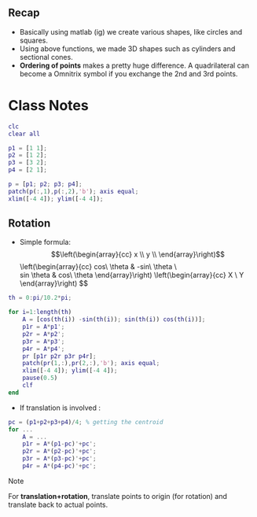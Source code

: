 ## Recap

- Basically using matlab (ig) we create various shapes, like circles and squares.
- Using above functions, we made 3D shapes such as cylinders and sectional cones.
- **Ordering of points** makes a pretty huge difference. A quadrilateral can become a Omnitrix symbol if you exchange the 2nd and 3rd points.
  
# Class Notes

```Matlab
clc 
clear all

p1 = [1 1];
p2 = [1 2];
p3 = [3 2];
p4 = [2 1];

p = [p1; p2; p3; p4];
patch(p(:,1),p(:,2),'b'); axis equal;
xlim([-4 4]); ylim([-4 4]);
```

## Rotation
- Simple formula:  
$$\left(\begin{array}{cc}
    x \\ 
    y \\
    \end{array}\right)$$
\left(\begin{array}{cc} 
cos\ \theta & -sin\ \theta \\\
sin \theta & cos\ \theta
\end{array}\right)
\left(\begin{array}{cc} 
X \\
Y
\end{array}\right)
$$ 

```Matlab
th = 0:pi/10.2*pi;

for i=1:length(th)
    A = [cos(th(i)) -sin(th(i)); sin(th(i)) cos(th(i))];
    p1r = A*p1';
    p2r = A*p2';
    p3r = A*p3';
    p4r = A*p4';
    pr [p1r p2r p3r p4r];
    patch(pr(1,:),pr(2,:),'b'); axis equal;
    xlim([-4 4]); ylim([-4 4]);
    pause(0.5)
    clf
end
```

- If translation is involved :
```Matlab
pc = (p1+p2+p3+p4)/4; % getting the centroid
for ...
    A = ...
    p1r = A*(p1-pc)'+pc';
    p2r = A*(p2-pc)'+pc';
    p3r = A*(p3-pc)'+pc';
    p4r = A*(p4-pc)'+pc';
```
> [!NOTE]  
> For **translation+rotation**, translate points to origin (for rotation) and translate back to actual points.